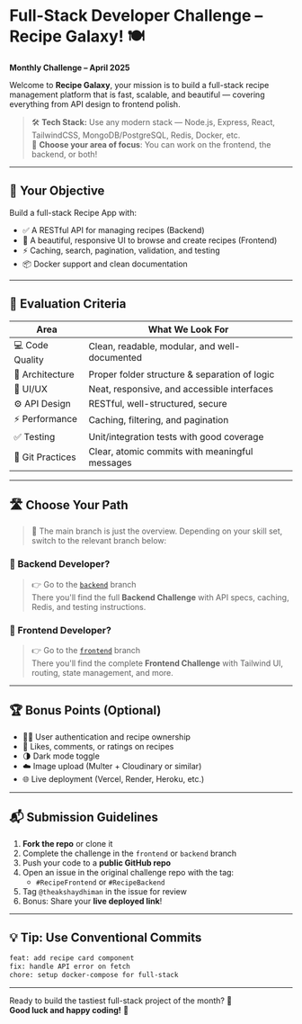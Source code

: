 # Full-Stack Developer Challenge – Recipe Galaxy! 🍽️  
**Monthly Challenge – April 2025**

Welcome to **Recipe Galaxy**, your mission is to build a full-stack recipe management platform that is fast, scalable, and beautiful — covering everything from API design to frontend polish.

> 🛠️ **Tech Stack:** Use any modern stack — Node.js, Express, React, TailwindCSS, MongoDB/PostgreSQL, Redis, Docker, etc.  
> 📌 **Choose your area of focus**: You can work on the frontend, the backend, or both!

---

## 🎯 Your Objective

Build a full-stack Recipe App with:

- ✅ A RESTful API for managing recipes (Backend)
- 🎨 A beautiful, responsive UI to browse and create recipes (Frontend)
- ⚡ Caching, search, pagination, validation, and testing
- 📦 Docker support and clean documentation

---

## 🧠 Evaluation Criteria

| Area               | What We Look For                              |
|--------------------|-----------------------------------------------|
| 💻 Code Quality     | Clean, readable, modular, and well-documented |
| 📐 Architecture     | Proper folder structure & separation of logic |
| 🎨 UI/UX            | Neat, responsive, and accessible interfaces   |
| ⚙️ API Design       | RESTful, well-structured, secure               |
| ⚡ Performance      | Caching, filtering, and pagination             |
| ✅ Testing          | Unit/integration tests with good coverage      |
| 🐙 Git Practices    | Clear, atomic commits with meaningful messages|

---

## 🛣️ Choose Your Path

> 📂 The main branch is just the overview. Depending on your skill set, switch to the relevant branch below:

### 🔧 Backend Developer?
> 👉 Go to the [`backend`](https://github.com/YOUR_USERNAME/YOUR_REPO_NAME/tree/backend) branch  
There you'll find the full **Backend Challenge** with API specs, caching, Redis, and testing instructions.

### 🎨 Frontend Developer?
> 👉 Go to the [`frontend`](https://github.com/YOUR_USERNAME/YOUR_REPO_NAME/tree/frontend) branch  
There you'll find the complete **Frontend Challenge** with Tailwind UI, routing, state management, and more.

---

## 🏆 Bonus Points (Optional)
- 🧑‍🍳 User authentication and recipe ownership
- 💬 Likes, comments, or ratings on recipes
- 🌗 Dark mode toggle
- ☁️ Image upload (Multer + Cloudinary or similar)
- 🌐 Live deployment (Vercel, Render, Heroku, etc.)

---

## 📬 Submission Guidelines

1. **Fork the repo** or clone it
2. Complete the challenge in the `frontend` or `backend` branch
3. Push your code to a **public GitHub repo**
4. Open an issue in the original challenge repo with the tag:
   - `#RecipeFrontend` or `#RecipeBackend`
5. Tag `@theakshaydhiman` in the issue for review
6. Bonus: Share your **live deployed link**!

---

## 💡 Tip: Use Conventional Commits

```bash
feat: add recipe card component
fix: handle API error on fetch
chore: setup docker-compose for full-stack
```

---

Ready to build the tastiest full-stack project of the month? 🍜  
**Good luck and happy coding!** 🚀
